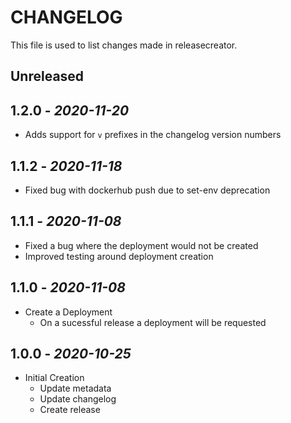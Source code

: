 # CHANGELOG

This file is used to list changes made in releasecreator.

## Unreleased

## 1.2.0 - *2020-11-20*

- Adds support for `v` prefixes in the changelog version numbers

## 1.1.2 - *2020-11-18*

- Fixed bug with dockerhub push due to set-env deprecation

## 1.1.1 - *2020-11-08*

- Fixed a bug where the deployment would not be created
- Improved testing around deployment creation

## 1.1.0 - *2020-11-08*

- Create a Deployment
  - On a sucessful release a deployment will be requested

## 1.0.0 - *2020-10-25*

- Initial Creation
  - Update metadata
  - Update changelog
  - Create release
